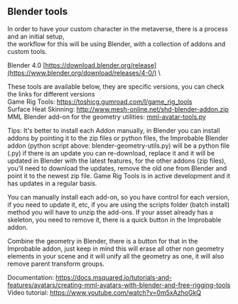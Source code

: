 ## Blender tools

In order to have your custom character in the metaverse, there is a process and an initial setup, \
the workflow for this will be using Blender, with a collection of addons and custom tools.

Blender 4.0 [https://download.blender.org/release](https://www.blender.org/download/releases/4-0/) \

These tools are available below, they are specific versions, you can check the links for different versions \
Game Rig Tools: https://toshicg.gumroad.com/l/game_rig_tools \
Surface Heat Skinning: http://www.mesh-online.net/shd-blender-addon.zip \
MML Blender add-on for the geometry utilities: [mml-avatar-tools.py](./mml-avatar-tools.py)

Tips:
It's better to install each Addon manually, in Blender you can install addons by pointing it to the zip files or python files, 
the Improbable Blender addon (python script above: blender-geometry-utils.py) will be a python file (.py) if there is an update you can re-download, 
replace it and it will be updated in Blender with the latest features, for the other addons (zip files), 
you'll need to download the updates, remove the old one from Blender and point it to the newest zip file.
Game Rig Tools is in active development and it has updates in a regular basis.

You can manually install each add-on, so you have control for each version, if you need to update it, etc,
if you are using the scripts folder (batch install) method you will have to unzip the add-ons.
If your asset already has a skeleton, you need to remove it, there is a quick button in the Improbable addon.

Combine the geometry in Blender, there is a button for that in the Improbable addon,
just keep in mind this will erase all other non geometry elements in your scene and it will unify all the geometry as one,
it will also remove parent transform groups.

Documentation: https://docs.msquared.io/tutorials-and-features/avatars/creating-mml-avatars-with-blender-and-free-rigging-tools \
Video tutorial: https://www.youtube.com/watch?v=0m5xAzhoGkQ
